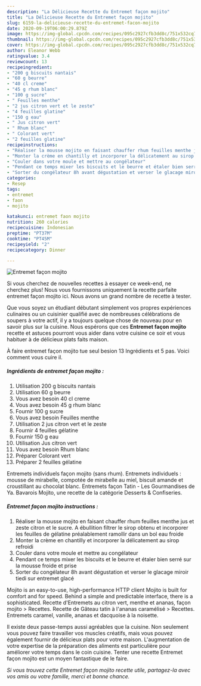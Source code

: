 ```yaml
---
description: "La Délicieuse Recette du Entremet façon mojito"
title: "La Délicieuse Recette du Entremet façon mojito"
slug: 6159-la-delicieuse-recette-du-entremet-facon-mojito
date: 2020-09-19T06:00:29.879Z
image: https://img-global.cpcdn.com/recipes/095c2927cfb3dd8c/751x532cq70/entremet-facon-mojito-photo-principale-de-la-recette.jpg
thumbnail: https://img-global.cpcdn.com/recipes/095c2927cfb3dd8c/751x532cq70/entremet-facon-mojito-photo-principale-de-la-recette.jpg
cover: https://img-global.cpcdn.com/recipes/095c2927cfb3dd8c/751x532cq70/entremet-facon-mojito-photo-principale-de-la-recette.jpg
author: Eleanor Webb
ratingvalue: 3.4
reviewcount: 13
recipeingredient:
- "200 g biscuits nantais"
- "60 g beurre"
- "40 cl creme"
- "45 g rhum blanc"
- "100 g sucre"
- " Feuilles menthe"
- "2 jus citron vert et le zeste"
- "4 feuilles glatine"
- "150 g eau"
- " Jus citron vert"
- " Rhum blanc"
- " Colorant vert"
- "2 feuilles glatine"
recipeinstructions:
- "Réaliser la mousse mojito en faisant chauffer rhum feuilles menthe jus et zeste citron et le sucre. A ébullition filtrer le sirop obtenu et incorporer les feuilles de gélatine préalablement ramollir dans un bol eau froide"
- "Monter la crème en chantilly et incorporer la délicatement au sirop refroidi"
- "Couler dans votre moule et mettre au congélateur"
- "Pendant ce temps mixer les biscuits et le beurre et étaler bien serré sur la mousse froide et prise"
- "Sorter du congélateur 8h avant dégustation et verser le glacage miroir tiedi sur entremet glacé"
categories:
- Resep
tags:
- entremet
- faon
- mojito

katakunci: entremet faon mojito 
nutrition: 260 calories
recipecuisine: Indonesian
preptime: "PT37M"
cooktime: "PT45M"
recipeyield: "2"
recipecategory: Dinner

---
```



![Entremet façon mojito](https://img-global.cpcdn.com/recipes/095c2927cfb3dd8c/751x532cq70/entremet-facon-mojito-photo-principale-de-la-recette.jpg)

Si vous cherchez de nouvelles recettes à essayer ce week-end, ne cherchez plus! Nous vous fournissons uniquement la recette parfaite entremet façon mojito ici. Nous avons un grand nombre de recette à tester.

Que vous soyez un étudiant débutant simplement vos propres expériences culinaires ou un cuisinier qualifié avec de nombreuses célébrations de soupers à votre actif, il y a toujours quelque chose de nouveau pour en savoir plus sur la cuisine. Nous espérons que ces <strong> Entremet façon mojito </strong> recette et astuces pourront vous aider dans votre cuisine ce soir et vous habituer à de délicieux plats faits maison.

<!--inarticleads1-->

À faire entremet façon mojito tue seul besion 13 Ingrédients et 5 pas. Voici comment vous cuire il.

##### Ingrédients de entremet façon mojito :

1. Utilisation 200 g biscuits nantais
1. Utilisation 60 g beurre
1. Vous avez besoin 40 cl creme
1. Vous avez besoin 45 g rhum blanc
1. Fournir 100 g sucre
1. Vous avez besoin  Feuilles menthe
1. Utilisation 2 jus citron vert et le zeste
1. Fournir 4 feuilles gélatine
1. Fournir 150 g eau
1. Utilisation  Jus citron vert
1. Vous avez besoin  Rhum blanc
1. Préparer  Colorant vert
1. Préparer 2 feuilles gélatine


Entremets individuels façon mojito (sans rhum). Entremets individuels : mousse de mirabelle, compotée de mirabelle au miel, biscuit amande et croustillant au chocolat blanc. Entremets façon Tatin - Les Gourmandises de Ya. Bavarois Mojito, une recette de la catégorie Desserts &amp; Confiseries. 

<!--inarticleads2-->

##### Entremet façon mojito instructions :

1. Réaliser la mousse mojito en faisant chauffer rhum feuilles menthe jus et zeste citron et le sucre. A ébullition filtrer le sirop obtenu et incorporer les feuilles de gélatine préalablement ramollir dans un bol eau froide
1. Monter la crème en chantilly et incorporer la délicatement au sirop refroidi
1. Couler dans votre moule et mettre au congélateur
1. Pendant ce temps mixer les biscuits et le beurre et étaler bien serré sur la mousse froide et prise
1. Sorter du congélateur 8h avant dégustation et verser le glacage miroir tiedi sur entremet glacé


Mojito is an easy-to-use, high-performance HTTP client Mojito is built for comfort and for speed. Behind a simple and predictable interface, there is a sophisticated. Recette d&#39;Entremets au citron vert, menthe et ananas, façon mojito &gt; Recettes. Recette de Gâteau tatin à l&#39;ananas caramélisé &gt; Recettes. Entremets caramel, vanille, ananas et dacquoise à la noisette. 

<!--inarticleads1-->

<p>
Il existe deux passe-temps aussi agréables que la cuisine. Non seulement vous pouvez faire travailler vos muscles créatifs, mais vous pouvez également fournir de délicieux plats pour votre maison. L'augmentation de votre expertise de la préparation des aliments est particulière pour améliorer votre temps dans le coin cuisine. Tenter une recette Entremet façon mojito est un moyen fantastique de le faire.
</p>

<p>
<i>Si vous trouvez cette Entremet façon mojito recette utile, partagez-la avec vos amis ou votre famille, merci et bonne chance.</i>
</p>

